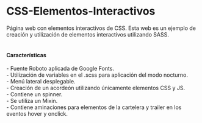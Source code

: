 # CSS-Elementos-Interactivos
Página web con elementos interactivos de CSS.
Esta web es un ejemplo de creación y utilización de elementos interactivos utilizando SASS. </br></br>
<h4>Características</h4>
- Fuente Roboto aplicada de Google Fonts.</br>
- Utilización de variables en el .scss para aplicación del modo nocturno.</br>
- Menú lateral desplegable.</br>
- Creación de un acordeón utilizando únicamente elementos CSS y JS.</br>
- Contiene un spinner.</br>
- Se utiliza un Mixin.</br>
- Contiene aminaciones para elementos de la cartelera y trailer en los eventos hover y onclick.
